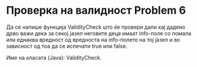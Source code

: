 # Проверка на валидност Problem 6 
Да се напише функција ValidityCheck што ќе провери дали кај дадено дрво важи дека за секој јазел неговите деца имаат info-поле со помала или еднаква вредност од вредноста на info-полето на тој јазел и во зависност од тоа да се испечати true или false.

Име на класата (Java): ValidityCheck.